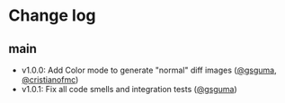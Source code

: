 # Change log

## main
- v1.0.0: Add Color mode to generate "normal" diff images ([@gsguma][], [@cristianofmc][])
- v1.0.1: Fix all code smells and integration tests ([@gsguma][])

[@gsguma]: https://github.com/gsguma
[@cristianofmc]: https://github.com/cristianofmc
